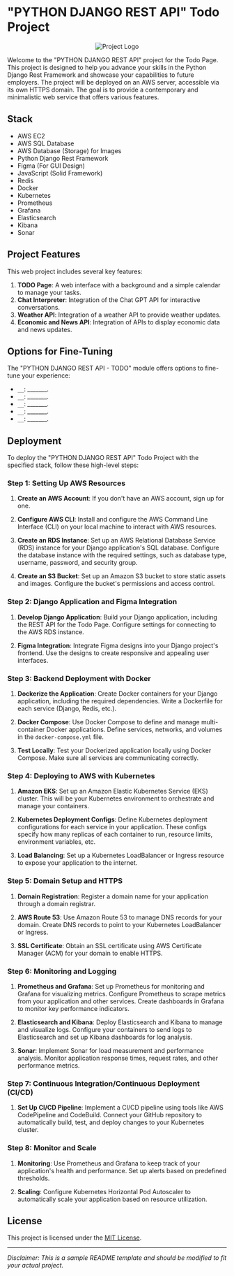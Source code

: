 # "PYTHON DJANGO REST API" Todo Project

<p align="center">
  <img src="https://media.discordapp.net/attachments/1082586143964545064/1146837378640662668/elowr_as_comtemporary_REST_API_service_93bd4828-527d-4a92-b0b7-f61fdb237d3b.png?width=621&height=621" alt="Project Logo" style="max-width:200%;">
</p>

Welcome to the "PYTHON DJANGO REST API" project for the Todo Page. This project is designed to help you advance your skills in the Python Django Rest Framework and showcase your capabilities to future employers. The project will be deployed on an AWS server, accessible via its own HTTPS domain. The goal is to provide a contemporary and minimalistic web service that offers various features.

## Stack

- AWS EC2
- AWS SQL Database
- AWS Database (Storage) for Images
- Python Django Rest Framework
- Figma (For GUI Design)
- JavaScript (Solid Framework)
- Redis
- Docker
- Kubernetes
- Prometheus
- Grafana
- Elasticsearch
- Kibana
- Sonar

## Project Features

This web project includes several key features:

1. **TODO Page**: A web interface with a background and a simple calendar to manage your tasks.
2. **Chat Interpreter**: Integration of the Chat GPT API for interactive conversations.
3. **Weather API**: Integration of a weather API to provide weather updates.
4. **Economic and News API**: Integration of APIs to display economic data and news updates.

## Options for Fine-Tuning

The "PYTHON DJANGO REST API - TODO" module offers options to fine-tune your experience:

- `__`: _______.
- `__`: _______.
- `__`: _______.
- `__`: _______.
- `__`: _______.

## Deployment

To deploy the "PYTHON DJANGO REST API" Todo Project with the specified stack, follow these high-level steps:

### Step 1: Setting Up AWS Resources

1. **Create an AWS Account**: If you don't have an AWS account, sign up for one.

2. **Configure AWS CLI**: Install and configure the AWS Command Line Interface (CLI) on your local machine to interact with AWS resources.

3. **Create an RDS Instance**: Set up an AWS Relational Database Service (RDS) instance for your Django application's SQL database. Configure the database instance with the required settings, such as database type, username, password, and security group.

4. **Create an S3 Bucket**: Set up an Amazon S3 bucket to store static assets and images. Configure the bucket's permissions and access control.

### Step 2: Django Application and Figma Integration

1. **Develop Django Application**: Build your Django application, including the REST API for the Todo Page. Configure settings for connecting to the AWS RDS instance.

2. **Figma Integration**: Integrate Figma designs into your Django project's frontend. Use the designs to create responsive and appealing user interfaces.

### Step 3: Backend Deployment with Docker

1. **Dockerize the Application**: Create Docker containers for your Django application, including the required dependencies. Write a Dockerfile for each service (Django, Redis, etc.).

2. **Docker Compose**: Use Docker Compose to define and manage multi-container Docker applications. Define services, networks, and volumes in the `docker-compose.yml` file.

3. **Test Locally**: Test your Dockerized application locally using Docker Compose. Make sure all services are communicating correctly.

### Step 4: Deploying to AWS with Kubernetes

1. **Amazon EKS**: Set up an Amazon Elastic Kubernetes Service (EKS) cluster. This will be your Kubernetes environment to orchestrate and manage your containers.

2. **Kubernetes Deployment Configs**: Define Kubernetes deployment configurations for each service in your application. These configs specify how many replicas of each container to run, resource limits, environment variables, etc.

3. **Load Balancing**: Set up a Kubernetes LoadBalancer or Ingress resource to expose your application to the internet.

### Step 5: Domain Setup and HTTPS

1. **Domain Registration**: Register a domain name for your application through a domain registrar.

2. **AWS Route 53**: Use Amazon Route 53 to manage DNS records for your domain. Create DNS records to point to your Kubernetes LoadBalancer or Ingress.

3. **SSL Certificate**: Obtain an SSL certificate using AWS Certificate Manager (ACM) for your domain to enable HTTPS.

### Step 6: Monitoring and Logging

1. **Prometheus and Grafana**: Set up Prometheus for monitoring and Grafana for visualizing metrics. Configure Prometheus to scrape metrics from your application and other services. Create dashboards in Grafana to monitor key performance indicators.

2. **Elasticsearch and Kibana**: Deploy Elasticsearch and Kibana to manage and visualize logs. Configure your containers to send logs to Elasticsearch and set up Kibana dashboards for log analysis.

3. **Sonar**: Implement Sonar for load measurement and performance analysis. Monitor application response times, request rates, and other performance metrics.

### Step 7: Continuous Integration/Continuous Deployment (CI/CD)

1. **Set Up CI/CD Pipeline**: Implement a CI/CD pipeline using tools like AWS CodePipeline and CodeBuild. Connect your GitHub repository to automatically build, test, and deploy changes to your Kubernetes cluster.

### Step 8: Monitor and Scale

1. **Monitoring**: Use Prometheus and Grafana to keep track of your application's health and performance. Set up alerts based on predefined thresholds.

2. **Scaling**: Configure Kubernetes Horizontal Pod Autoscaler to automatically scale your application based on resource utilization.

## License

This project is licensed under the [MIT License](LICENSE).

---

*Disclaimer: This is a sample README template and should be modified to fit your actual project.*
